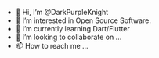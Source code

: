 - 👋 Hi, I’m @DarkPurpleKnight
- 👀 I’m interested in Open Source Software.
- 🌱 I’m currently learning Dart/Flutter
- 💞️ I’m looking to collaborate on ...
- 📫 How to reach me ...

<!---
DarkPurpleKnight/DarkPurpleKnight is a ✨ special ✨ repository because its `README.md` (this file) appears on your GitHub profile.
You can click the Preview link to take a look at your changes.
--->
